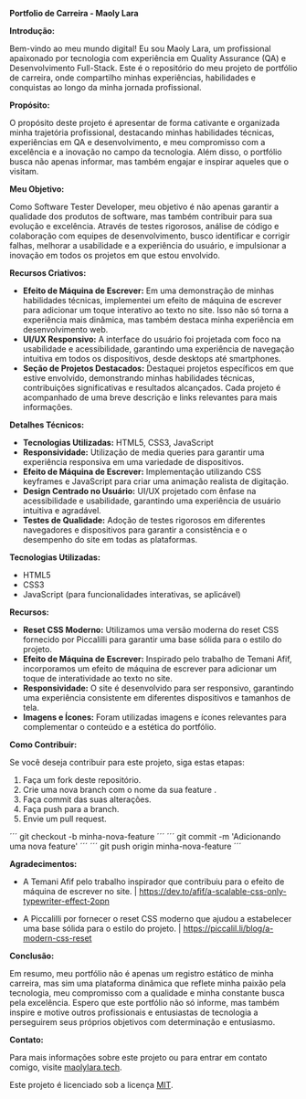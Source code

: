 **Portfolio de Carreira - Maoly Lara**

**Introdução:**

Bem-vindo ao meu mundo digital! Eu sou Maoly Lara, um profissional apaixonado por tecnologia com experiência em Quality Assurance (QA) e Desenvolvimento Full-Stack. Este é o repositório do meu projeto de portfólio de carreira, onde compartilho minhas experiências, habilidades e conquistas ao longo da minha jornada profissional.

**Propósito:**

O propósito deste projeto é apresentar de forma cativante e organizada minha trajetória profissional, destacando minhas habilidades técnicas, experiências em QA e desenvolvimento, e meu compromisso com a excelência e a inovação no campo da tecnologia. Além disso, o portfólio busca não apenas informar, mas também engajar e inspirar aqueles que o visitam.

**Meu Objetivo:**

Como Software Tester Developer, meu objetivo é não apenas garantir a qualidade dos produtos de software, mas também contribuir para sua evolução e excelência. Através de testes rigorosos, análise de código e colaboração com equipes de desenvolvimento, busco identificar e corrigir falhas, melhorar a usabilidade e a experiência do usuário, e impulsionar a inovação em todos os projetos em que estou envolvido.

**Recursos Criativos:**

- **Efeito de Máquina de Escrever:** Em uma demonstração de minhas habilidades técnicas, implementei um efeito de máquina de escrever para adicionar um toque interativo ao texto no site. Isso não só torna a experiência mais dinâmica, mas também destaca minha experiência em desenvolvimento web.
- **UI/UX Responsivo:** A interface do usuário foi projetada com foco na usabilidade e acessibilidade, garantindo uma experiência de navegação intuitiva em todos os dispositivos, desde desktops até smartphones.
- **Seção de Projetos Destacados:** Destaquei projetos específicos em que estive envolvido, demonstrando minhas habilidades técnicas, contribuições significativas e resultados alcançados. Cada projeto é acompanhado de uma breve descrição e links relevantes para mais informações.

**Detalhes Técnicos:**

- **Tecnologias Utilizadas:** HTML5, CSS3, JavaScript
- **Responsividade:** Utilização de media queries para garantir uma experiência responsiva em uma variedade de dispositivos.
- **Efeito de Máquina de Escrever:** Implementação utilizando CSS keyframes e JavaScript para criar uma animação realista de digitação.
- **Design Centrado no Usuário:** UI/UX projetado com ênfase na acessibilidade e usabilidade, garantindo uma experiência de usuário intuitiva e agradável.
- **Testes de Qualidade:** Adoção de testes rigorosos em diferentes navegadores e dispositivos para garantir a consistência e o desempenho do site em todas as plataformas.

**Tecnologias Utilizadas:**

- HTML5
- CSS3
- JavaScript (para funcionalidades interativas, se aplicável)

**Recursos:**

- **Reset CSS Moderno:** Utilizamos uma versão moderna do reset CSS fornecido por Piccalilli para garantir uma base sólida para o estilo do projeto.
- **Efeito de Máquina de Escrever:** Inspirado pelo trabalho de Temani Afif, incorporamos um efeito de máquina de escrever para adicionar um toque de interatividade ao texto no site.
- **Responsividade:** O site é desenvolvido para ser responsivo, garantindo uma experiência consistente em diferentes dispositivos e tamanhos de tela.
- **Imagens e Ícones:** Foram utilizadas imagens e ícones relevantes para complementar o conteúdo e a estética do portfólio.

**Como Contribuir:**

Se você deseja contribuir para este projeto, siga estas etapas:

1. Faça um fork deste repositório.
2. Crie uma nova branch com o nome da sua feature .
3. Faça commit das suas alterações. 
4. Faça push para a branch. 
5. Envie um pull request.

´´´ git checkout -b minha-nova-feature ´´´
´´´ git commit -m 'Adicionando uma nova feature' ´´´
´´´ git push origin minha-nova-feature ´´´

**Agradecimentos:**

- A Temani Afif pelo trabalho inspirador que contribuiu para o efeito de máquina de escrever no site. | https://dev.to/afif/a-scalable-css-only-typewriter-effect-2opn 
 
- A Piccalilli por fornecer o reset CSS moderno que ajudou a estabelecer uma base sólida para o estilo do projeto. |  https://piccalil.li/blog/a-modern-css-reset  

**Conclusão:**

Em resumo, meu portfólio não é apenas um registro estático de minha carreira, mas sim uma plataforma dinâmica que reflete minha paixão pela tecnologia, meu compromisso com a qualidade e minha constante busca pela excelência. Espero que este portfólio não só informe, mas também inspire e motive outros profissionais e entusiastas de tecnologia a perseguirem seus próprios objetivos com determinação e entusiasmo.

**Contato:**

Para mais informações sobre este projeto ou para entrar em contato comigo, visite [maolylara.tech](https://maolylara.tech).

Este projeto é licenciado sob a licença [MIT](https://opensource.org/licenses/MIT).

